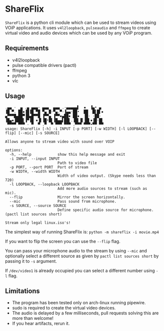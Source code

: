 # ShareFlix
`ShareFlix` is a python cli module which can be used to stream videos using VOiP applications.
It uses `v4l2loopback`, `pulseaudio` and `ffmpeg` to create virtual video and audio devices which can be used by any VOiP program.
## Requirements
- v4l2loopback
- pulse compatible drivers (pactl)
- ffmpeg
- python 3
- vlc
## Usage
```
.▄▄ ·  ▄ .▄ ▄▄▄· ▄▄▄  ▄▄▄ .·▄▄▄▄▄▌  ▪  ▐▄• ▄ 
▐█ ▀. ██▪▐█▐█ ▀█ ▀▄ █·▀▄.▀·▐▄▄·██•  ██  █▌█▌▪
▄▀▀▀█▄██▀▐█▄█▀▀█ ▐▀▀▄ ▐▀▀▪▄██▪ ██▪  ▐█· ·██· 
▐█▄▪▐███▌▐▀▐█ ▪▐▌▐█•█▌▐█▄▄▌██▌.▐█▌▐▌▐█▌▪▐█·█▌
 ▀▀▀▀ ▀▀▀ · ▀  ▀ .▀  ▀ ▀▀▀ ▀▀▀ .▀▀▀ ▀▀▀•▀▀ ▀▀
usage: ShareFlix [-h] -i INPUT [-p PORT] [-w WIDTH] [-l LOOPBACK] [--flip] [--mic] [-s SOURCE]

Allows anyone to stream video with sound over VOIP

options:
  -h, --help            show this help message and exit
  -i INPUT, --input INPUT
                        Path to video file
  -p PORT, --port PORT  Port of stream
  -w WIDTH, --width WIDTH
                        Width of video output. (Skype needs less than 720)
  -l LOOPBACK, --loopback LOOPBACK
                        Add more audio sources to stream (such as mic).
  --flip                Mirror the screen horizontally.
  --mic                 Pass sound from microphone.
  -s SOURCE, --source SOURCE
                        Define specific audio source for microphone. (pactl list sources short)

Stream only legal linux.iso's!
```	

The simplest way of running ShareFlix is:
`python -m shareflix -i movie.mp4`

If you want to flip the screen you can use the `--flip` flag.

You can pass your microphone audio to the stream by using `--mic` and optionally select a different source as given by `pactl list sources short` by passing it to `-s` argument.

If `/dev/video1` is already occupied you can select a different number using `-l` flag.

## Limitations
- The program has been tested only on arch-linux running pipewire.
- sudo is required to create the virtual video devices.
- The audio is delayed by a few milliseconds, pull requests solving this are more than welcome!
- If you hear artifacts, rerun it.

